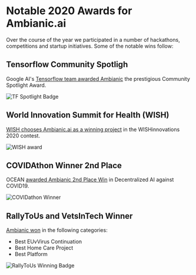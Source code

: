 # Notable 2020 Awards for Ambianic.ai

Over the course of the year we participated in a number of hackathons, competitions and startup initiatives. Some of the notable wins follow:

## Tensorflow Community Spotligh

Google AI's [Tensorflow team awarded Ambianic](https://twitter.com/TensorFlow/status/1291071490062983172) the prestigious Community Spotlight Award.

![TF Spotlight Badge](https://pbs.twimg.com/profile_banners/1195860619284664320/1596827858/600x200)

## World Innovation Summit for Health (WISH) 

[WISH chooses Ambianic.ai as a winning project](https://www.linkedin.com/posts/wishqatar_ambientintelligence-privacy-elderly-activity-6720952003259891712-oYfI) in the WISHinnovations 2020 contest.

![WISH award](https://media-exp1.licdn.com/dms/image/C4E22AQH6uGFgnAlj4A/feedshare-shrink_800-alternative/0?e=1608163200&v=beta&t=7oK3kqq2qx9eSdDoh9VUVhK322o_eSUnvlHitlTo1r4)

## COVIDAthon Winner 2nd Place

OCEAN [awarded Ambianic 2nd Place Win](https://twitter.com/oceanprotocol/status/1280100814531571717?s=20) in Decentralized AI against COVID19.

![COVIDathon Winner](https://pbs.twimg.com/media/EcPUL_bX0AA5RcH?format=jpg&name=small)

## RallyToUs and VetsInTech Winner

[Ambianic won](https://twitter.com/ambianicai/status/1323730194281172993?s=20) in the following categories:
* Best EUvVirus Continuation
* Best Home Care Project
* Best Platform

![RallyToUs Winning Badge](https://pbs.twimg.com/media/El7UzkUXgAA-fp7?format=png&name=360x360)

